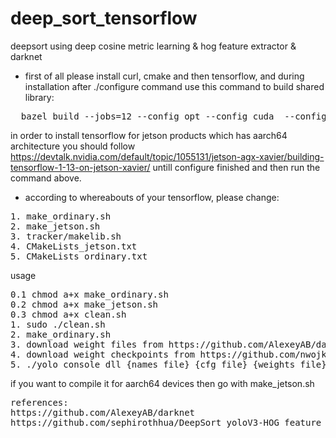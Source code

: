 # deep_sort_tensorflow

deepsort using deep cosine metric learning  &  hog feature extractor & darknet

- first of all please install curl, cmake and then tensorflow, and during installation after ./configure command use this command to build shared library:
<pre>
  bazel build --jobs=12 --config opt --config cuda  --config monolithic tensorflow:libtensorflow_cc.so
</pre>
in order to install tensorflow for jetson products which has aarch64 architecture you should follow https://devtalk.nvidia.com/default/topic/1055131/jetson-agx-xavier/building-tensorflow-1-13-on-jetson-xavier/ untill configure finished and then run the command above.

- according to whereabouts of your tensorflow, please change:
<pre>
1. make_ordinary.sh
2. make_jetson.sh
3. tracker/makelib.sh
4. CMakeLists_jetson.txt
5. CMakeLists_ordinary.txt
</pre>

usage 
<pre>
0.1 chmod a+x make_ordinary.sh
0.2 chmod a+x make_jetson.sh
0.3 chmod a+x clean.sh
1. sudo ./clean.sh
2. make_ordinary.sh
3. download weight files from https://github.com/AlexeyAB/darknet
4. download weight checkpoints from https://github.com/nwojke/cosine_metric_learning and put them in the folder  /model
5. ./yolo_console_dll {names file} {cfg file} {weights file} {video file or web_camera for web camera} {skip rate} {thresh} 
</pre>
if you want to compile it for aarch64 devices then go with make_jetson.sh
<pre>
references:
https://github.com/AlexeyAB/darknet
https://github.com/sephirothhua/DeepSort_yoloV3-HOG_feature
</pre>
